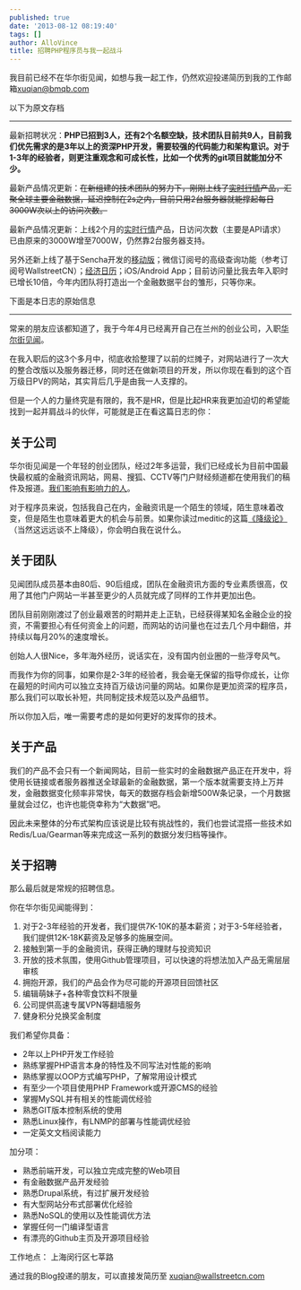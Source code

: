 ```yaml
---
published: true
date: '2013-08-12 08:19:40'
tags: []
author: AlloVince
title: 招聘PHP程序员与我一起战斗
---
```


我目前已经不在华尔街见闻，如想与我一起工作，仍然欢迎投递简历到我的工作邮箱[xuqian@bmqb.com](xuqian@bmqb.com)

以下为原文存档

-----


最新招聘状况：__PHP已招到3人，还有2个名额空缺，技术团队目前共9人，目前我们优先需求的是3年以上的资深PHP开发，需要较强的代码能力和架构意识。对于1-3年的经验者，则更注重观念和可成长性，比如一个优秀的git项目就能加分不少。__

最新产品情况更新：<del>在新组建的技术团队的努力下，刚刚上线了[实时行情](http://markets.wallstreetcn.com/)产品，汇聚全球主要金融数据，延迟控制在2s之内，目前只用2台服务器就能撑起每日3000W次以上的访问次数。</del>

最新产品情况更新：上线2个月的[实时行情](http://markets.wallstreetcn.com/)产品，日访问次数（主要是API请求）已由原来的3000W增至7000W，仍然靠2台服务器支持。

另外还新上线了基于Sencha开发的[移动版](http://m.wallstreetcn.com/)；微信订阅号的高级查询功能（参考订阅号WallstreetCN）；[经济日历](http://calendar.wallstreetcn.com/)；iOS/Android App；目前访问量比我去年入职时已增长10倍，今年内团队将打造出一个金融数据平台的雏形，只等你来。

下面是本日志的原始信息

------

常来的朋友应该都知道了，我于今年4月已经离开自己在兰州的创业公司，入职[华尔街见闻](http://wallstreetcn.com/)。

在我入职后的这3个多月中，彻底收拾整理了以前的烂摊子，对网站进行了一次大的整合改版以及服务器迁移，同时还在做新项目的开发，所以你现在看到的这个百万级日PV的网站，其实背后几乎是由我一人支撑的。

但是一个人的力量终究是有限的，我不是HR，但是比起HR来我更加迫切的希望能找到一起并肩战斗的伙伴，可能就是正在看这篇日志的你：


## 关于公司

华尔街见闻是一个年轻的创业团队，经过2年多运营，我们已经成长为目前中国最快最权威的金融资讯网站，网易、搜狐、CCTV等门户财经频道都在使用我们的稿件及报道。[我们影响有影响力的人](http://wallstreetcn.com/about)。

对于程序员来说，包括我自己在内，金融资讯是一个陌生的领域，陌生意味着改变，但是陌生也意味着更大的机会与前景。如果你读过meditic的这篇[《降级论》](http://meditic.com/degrading-for-success/)（当然这远远谈不上降级），你会明白我在说什么。


## 关于团队

见闻团队成员基本由80后、90后组成，团队在金融资讯方面的专业素质很高，仅用了其他门户网站一半甚至更少的人员就完成了同样的工作并更加出色。

团队目前刚刚渡过了创业最艰苦的时期并走上正轨，已经获得某知名金融企业的投资，不需要担心有任何资金上的问题，而网站的访问量也在过去几个月中翻倍，并持续以每月20%的速度增长。

创始人人很Nice，多年海外经历，说话实在，没有国内创业圈的一些浮夸风气。

而我作为你的同事，如果你是2-3年的经验者，我会毫无保留的指导你成长，让你在最短的时间内可以独立支持百万级访问量的网站。如果你是更加资深的程序员，那么我们可以取长补短，共同制定技术规范以及产品细节。

所以你加入后，唯一需要考虑的是如何更好的发挥你的技术。


## 关于产品

我们的产品不会只有一个新闻网站，目前一些实时的金融数据产品正在开发中，将使用长链接或者服务器推送全球最新的金融数据，第一个版本就需要支持上万并发，金融数据变化频率非常快，每天的数据存档会新增500W条记录，一个月数据量就会过亿，也许也能侥幸称为“大数据”吧。

因此未来整体的分布式架构应该说是比较有挑战性的，我们也尝试混搭一些技术如Redis/Lua/Gearman等来完成这一系列的数据分发归档等操作。


## 关于招聘

那么最后就是常规的招聘信息。

你在华尔街见闻能得到：

1. 对于2-3年经验的开发者，我们提供7K-10K的基本薪资；对于3-5年经验者，我们提供12K-18K薪资及足够多的施展空间。
3. 接触到第一手的金融资讯，获得正确的理财与投资知识
4. 开放的技术氛围，使用Github管理项目，可以快速的将想法加入产品无需层层审核
5. 拥抱开源，我们的产品会作为尽可能的开源项目回馈社区
6. 编辑萌妹子+各种零食饮料不限量
7. 公司提供高速专属VPN等翻墙服务
8. 健身积分兑换奖金制度

我们希望你具备：

- 2年以上PHP开发工作经验
- 熟练掌握PHP语言本身的特性及不同写法对性能的影响
- 熟练掌握以OOP方式编写PHP，了解常用设计模式
- 有至少一个项目使用PHP Framework或开源CMS的经验
- 掌握MySQL并有相关的性能调优经验
- 熟悉GIT版本控制系统的使用
- 熟悉Linux操作，有LNMP的部署与性能调优经验
- 一定英文文档阅读能力

加分项：

- 熟悉前端开发，可以独立完成完整的Web项目
- 有金融数据产品开发经验
- 熟悉Drupal系统，有过扩展开发经验
- 有大型网站分布式部署优化经验
- 熟悉NoSQL的使用以及性能调优方法
- 掌握任何一门编译型语言
- 有漂亮的Github主页及开源项目经验

工作地点： 上海闵行区七莘路

通过我的Blog投递的朋友，可以直接发简历至 xuqian@wallstreetcn.com

